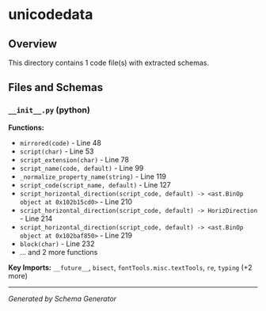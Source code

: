 # unicodedata

## Overview

This directory contains 1 code file(s) with extracted schemas.

## Files and Schemas

### `__init__.py` (python)

**Functions:**
- `mirrored(code)` - Line 48
- `script(char)` - Line 53
- `script_extension(char)` - Line 78
- `script_name(code, default)` - Line 99
- `_normalize_property_name(string)` - Line 119
- `script_code(script_name, default)` - Line 127
- `script_horizontal_direction(script_code, default) -> <ast.BinOp object at 0x102b15cd0>` - Line 210
- `script_horizontal_direction(script_code, default) -> HorizDirection` - Line 214
- `script_horizontal_direction(script_code, default) -> <ast.BinOp object at 0x102baf850>` - Line 219
- `block(char)` - Line 232
- ... and 2 more functions

**Key Imports:** `__future__`, `bisect`, `fontTools.misc.textTools`, `re`, `typing` (+2 more)

---
*Generated by Schema Generator*